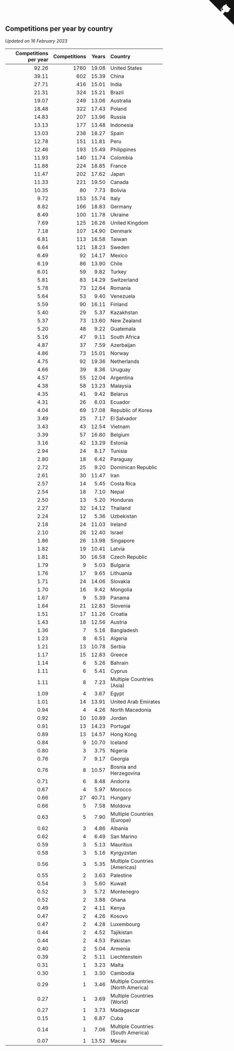 ## Competitions per year by country

*Updated on 16 February 2023*

| Competitions per year | Competitions | Years | Country |
| ---: | ---: | ---: | :--- |
| 92.26 | 1760 | 19.08 | United States |
| 39.11 | 602 | 15.39 | China |
| 27.71 | 416 | 15.01 | India |
| 21.31 | 324 | 15.21 | Brazil |
| 19.07 | 249 | 13.06 | Australia |
| 18.48 | 322 | 17.43 | Poland |
| 14.83 | 207 | 13.96 | Russia |
| 13.13 | 177 | 13.48 | Indonesia |
| 13.03 | 238 | 18.27 | Spain |
| 12.78 | 151 | 11.81 | Peru |
| 12.46 | 193 | 15.49 | Philippines |
| 11.93 | 140 | 11.74 | Colombia |
| 11.88 | 224 | 18.85 | France |
| 11.47 | 202 | 17.62 | Japan |
| 11.33 | 221 | 19.50 | Canada |
| 10.35 | 80 | 7.73 | Bolivia |
| 9.72 | 153 | 15.74 | Italy |
| 8.82 | 166 | 18.83 | Germany |
| 8.49 | 100 | 11.78 | Ukraine |
| 7.69 | 125 | 16.26 | United Kingdom |
| 7.18 | 107 | 14.90 | Denmark |
| 6.81 | 113 | 16.58 | Taiwan |
| 6.64 | 121 | 18.23 | Sweden |
| 6.49 | 92 | 14.17 | Mexico |
| 6.19 | 86 | 13.90 | Chile |
| 6.01 | 59 | 9.82 | Turkey |
| 5.81 | 83 | 14.29 | Switzerland |
| 5.78 | 73 | 12.64 | Romania |
| 5.64 | 53 | 9.40 | Venezuela |
| 5.59 | 90 | 16.11 | Finland |
| 5.40 | 29 | 5.37 | Kazakhstan |
| 5.37 | 73 | 13.60 | New Zealand |
| 5.20 | 48 | 9.22 | Guatemala |
| 5.16 | 47 | 9.11 | South Africa |
| 4.87 | 37 | 7.59 | Azerbaijan |
| 4.86 | 73 | 15.01 | Norway |
| 4.75 | 92 | 19.36 | Netherlands |
| 4.66 | 39 | 8.36 | Uruguay |
| 4.57 | 55 | 12.04 | Argentina |
| 4.38 | 58 | 13.23 | Malaysia |
| 4.35 | 41 | 9.42 | Belarus |
| 4.31 | 26 | 6.03 | Ecuador |
| 4.04 | 69 | 17.08 | Republic of Korea |
| 3.49 | 25 | 7.17 | El Salvador |
| 3.43 | 43 | 12.54 | Vietnam |
| 3.39 | 57 | 16.80 | Belgium |
| 3.16 | 42 | 13.29 | Estonia |
| 2.94 | 24 | 8.17 | Tunisia |
| 2.80 | 18 | 6.42 | Paraguay |
| 2.72 | 25 | 9.20 | Dominican Republic |
| 2.61 | 30 | 11.47 | Iran |
| 2.57 | 14 | 5.45 | Costa Rica |
| 2.54 | 18 | 7.10 | Nepal |
| 2.50 | 13 | 5.20 | Honduras |
| 2.27 | 32 | 14.12 | Thailand |
| 2.24 | 12 | 5.36 | Uzbekistan |
| 2.18 | 24 | 11.03 | Ireland |
| 2.10 | 26 | 12.40 | Israel |
| 1.86 | 26 | 13.98 | Singapore |
| 1.82 | 19 | 10.41 | Latvia |
| 1.81 | 30 | 16.58 | Czech Republic |
| 1.79 | 9 | 5.03 | Bulgaria |
| 1.76 | 17 | 9.65 | Lithuania |
| 1.71 | 24 | 14.06 | Slovakia |
| 1.70 | 16 | 9.42 | Mongolia |
| 1.67 | 9 | 5.39 | Panama |
| 1.64 | 21 | 12.83 | Slovenia |
| 1.51 | 17 | 11.26 | Croatia |
| 1.43 | 18 | 12.56 | Austria |
| 1.36 | 7 | 5.16 | Bangladesh |
| 1.23 | 8 | 6.51 | Algeria |
| 1.21 | 13 | 10.78 | Serbia |
| 1.17 | 15 | 12.83 | Greece |
| 1.14 | 6 | 5.26 | Bahrain |
| 1.11 | 6 | 5.41 | Cyprus |
| 1.11 | 8 | 7.23 | Multiple Countries (Asia) |
| 1.09 | 4 | 3.67 | Egypt |
| 1.01 | 14 | 13.91 | United Arab Emirates |
| 0.94 | 4 | 4.26 | North Macedonia |
| 0.92 | 10 | 10.89 | Jordan |
| 0.91 | 13 | 14.23 | Portugal |
| 0.89 | 13 | 14.57 | Hong Kong |
| 0.84 | 9 | 10.70 | Iceland |
| 0.80 | 3 | 3.75 | Nigeria |
| 0.76 | 7 | 9.17 | Georgia |
| 0.76 | 8 | 10.57 | Bosnia and Herzegovina |
| 0.71 | 6 | 8.48 | Andorra |
| 0.67 | 4 | 5.97 | Morocco |
| 0.66 | 27 | 40.71 | Hungary |
| 0.66 | 5 | 7.58 | Moldova |
| 0.63 | 5 | 7.90 | Multiple Countries (Europe) |
| 0.62 | 3 | 4.86 | Albania |
| 0.62 | 4 | 6.49 | San Marino |
| 0.59 | 3 | 5.13 | Mauritius |
| 0.58 | 3 | 5.16 | Kyrgyzstan |
| 0.56 | 3 | 5.35 | Multiple Countries (Americas) |
| 0.55 | 2 | 3.63 | Palestine |
| 0.54 | 3 | 5.60 | Kuwait |
| 0.52 | 3 | 5.72 | Montenegro |
| 0.52 | 2 | 3.88 | Ghana |
| 0.49 | 2 | 4.11 | Kenya |
| 0.47 | 2 | 4.26 | Kosovo |
| 0.47 | 2 | 4.28 | Luxembourg |
| 0.44 | 2 | 4.52 | Tajikistan |
| 0.44 | 2 | 4.53 | Pakistan |
| 0.40 | 2 | 5.04 | Armenia |
| 0.39 | 2 | 5.11 | Liechtenstein |
| 0.31 | 1 | 3.23 | Malta |
| 0.30 | 1 | 3.30 | Cambodia |
| 0.29 | 1 | 3.46 | Multiple Countries (North America) |
| 0.27 | 1 | 3.69 | Multiple Countries (World) |
| 0.27 | 1 | 3.73 | Madagascar |
| 0.15 | 1 | 6.87 | Cuba |
| 0.14 | 1 | 7.06 | Multiple Countries (South America) |
| 0.07 | 1 | 13.52 | Macau |


<a href="https://github.com/JustinTimeCuber/wca_statistics" class="github-corner" aria-label="View source on Github"><svg width="80" height="80" viewBox="0 0 250 250" style="fill:#151513; color:#fff; position: absolute; top: 0; border: 0; right: 0;" aria-hidden="true"><path d="M0,0 L115,115 L130,115 L142,142 L250,250 L250,0 Z"></path><path d="M128.3,109.0 C113.8,99.7 119.0,89.6 119.0,89.6 C122.0,82.7 120.5,78.6 120.5,78.6 C119.2,72.0 123.4,76.3 123.4,76.3 C127.3,80.9 125.5,87.3 125.5,87.3 C122.9,97.6 130.6,101.9 134.4,103.2" fill="currentColor" style="transform-origin: 130px 106px;" class="octo-arm"></path><path d="M115.0,115.0 C114.9,115.1 118.7,116.5 119.8,115.4 L133.7,101.6 C136.9,99.2 139.9,98.4 142.2,98.6 C133.8,88.0 127.5,74.4 143.8,58.0 C148.5,53.4 154.0,51.2 159.7,51.0 C160.3,49.4 163.2,43.6 171.4,40.1 C171.4,40.1 176.1,42.5 178.8,56.2 C183.1,58.6 187.2,61.8 190.9,65.4 C194.5,69.0 197.7,73.2 200.1,77.6 C213.8,80.2 216.3,84.9 216.3,84.9 C212.7,93.1 206.9,96.0 205.4,96.6 C205.1,102.4 203.0,107.8 198.3,112.5 C181.9,128.9 168.3,122.5 157.7,114.1 C157.9,116.9 156.7,120.9 152.7,124.9 L141.0,136.5 C139.8,137.7 141.6,141.9 141.8,141.8 Z" fill="currentColor" class="octo-body"></path></svg></a><style>.github-corner:hover .octo-arm{animation:octocat-wave 560ms ease-in-out}@keyframes octocat-wave{0%,100%{transform:rotate(0)}20%,60%{transform:rotate(-25deg)}40%,80%{transform:rotate(10deg)}}@media (max-width:500px){.github-corner:hover .octo-arm{animation:none}.github-corner .octo-arm{animation:octocat-wave 560ms ease-in-out}}</style>

